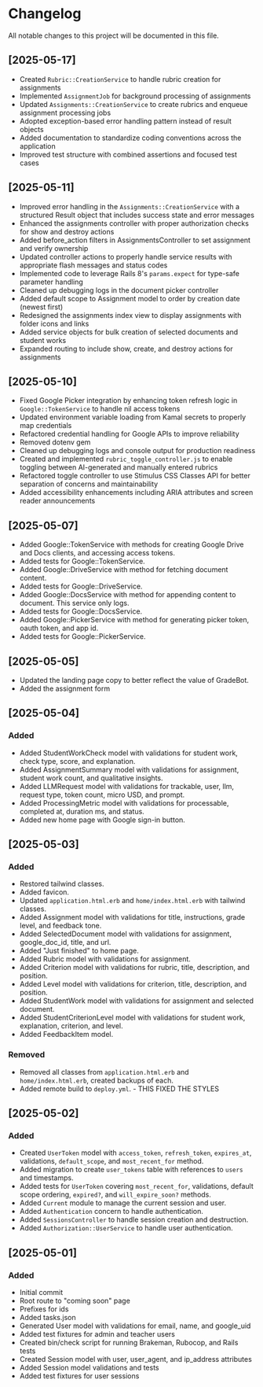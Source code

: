 # Changelog
All notable changes to this project will be documented in this file.

## [2025-05-17]
- Created `Rubric::CreationService` to handle rubric creation for assignments
- Implemented `AssignmentJob` for background processing of assignments
- Updated `Assignments::CreationService` to create rubrics and enqueue assignment processing jobs
- Adopted exception-based error handling pattern instead of result objects
- Added documentation to standardize coding conventions across the application
- Improved test structure with combined assertions and focused test cases

## [2025-05-11]
- Improved error handling in the `Assignments::CreationService` with a structured Result object that includes success state and error messages
- Enhanced the assignments controller with proper authorization checks for show and destroy actions
- Added before_action filters in AssignmentsController to set assignment and verify ownership
- Updated controller actions to properly handle service results with appropriate flash messages and status codes
- Implemented code to leverage Rails 8's `params.expect` for type-safe parameter handling
- Cleaned up debugging logs in the document picker controller
- Added default scope to Assignment model to order by creation date (newest first)
- Redesigned the assignments index view to display assignments with folder icons and links
- Added service objects for bulk creation of selected documents and student works
- Expanded routing to include show, create, and destroy actions for assignments

## [2025-05-10]
- Fixed Google Picker integration by enhancing token refresh logic in `Google::TokenService` to handle nil access tokens
- Updated environment variable loading from Kamal secrets to properly map credentials
- Refactored credential handling for Google APIs to improve reliability
- Removed dotenv gem
- Cleaned up debugging logs and console output for production readiness
- Created and implemented `rubric_toggle_controller.js` to enable toggling between AI-generated and manually entered rubrics
- Refactored toggle controller to use Stimulus CSS Classes API for better separation of concerns and maintainability
- Added accessibility enhancements including ARIA attributes and screen reader announcements

## [2025-05-07]
- Added Google::TokenService with methods for creating Google Drive and Docs clients, and accessing access tokens.
- Added tests for Google::TokenService.
- Added Google::DriveService with method for fetching document content.
- Added tests for Google::DriveService.
- Added Google::DocsService with method for appending content to document. This service only logs.
- Added tests for Google::DocsService.
- Added Google::PickerService with method for generating picker token, oauth token, and app id.
- Added tests for Google::PickerService.

## [2025-05-05]
- Updated the landing page copy to better reflect the value of GradeBot.
- Added the assignment form

## [2025-05-04]

### Added
- Added StudentWorkCheck model with validations for student work, check type, score, and explanation.
- Added AssignmentSummary model with validations for assignment, student work count, and qualitative insights.
- Added LLMRequest model with validations for trackable, user, llm, request type, token count, micro USD, and prompt.
- Added ProcessingMetric model with validations for processable, completed at, duration ms, and status.
- Added new home page with Google sign-in button.

## [2025-05-03]

### Added
- Restored tailwind classes.
- Added favicon.
- Updated `application.html.erb` and `home/index.html.erb` with tailwind classes.
- Added Assignment model with validations for title, instructions, grade level, and feedback tone.
- Added SelectedDocument model with validations for assignment, google_doc_id, title, and url.
- Added "Just finished" to home page.
- Added Rubric model with validations for assignment.
- Added Criterion model with validations for rubric, title, description, and position.
- Added Level model with validations for criterion, title, description, and position.
- Added StudentWork model with validations for assignment and selected document.
- Added StudentCriterionLevel model with validations for student work, explanation, criterion, and level.
- Added FeedbackItem model.

### Removed
- Removed all classes from `application.html.erb` and `home/index.html.erb`, created backups of each.
- Added remote build to `deploy.yml`. - THIS FIXED THE STYLES

## [2025-05-02]

### Added

- Created `UserToken` model with `access_token`, `refresh_token`, `expires_at`, validations, `default_scope`, and `most_recent_for` method.
- Added migration to create `user_tokens` table with references to `users` and timestamps.
- Added tests for `UserToken` covering `most_recent_for`, validations, default scope ordering, `expired?`, and `will_expire_soon?` methods.
- Added `Current` module to manage the current session and user.
- Added `Authentication` concern to handle authentication.
- Added `SessionsController` to handle session creation and destruction.
- Added `Authorization::UserService` to handle user authentication.

## [2025-05-01]

### Added

- Initial commit
- Root route to "coming soon" page
- Prefixes for ids
- Added tasks.json
- Generated User model with validations for email, name, and google_uid
- Added test fixtures for admin and teacher users
- Created bin/check script for running Brakeman, Rubocop, and Rails tests
- Created Session model with user, user_agent, and ip_address attributes
- Added Session model validations and tests
- Added test fixtures for user sessions